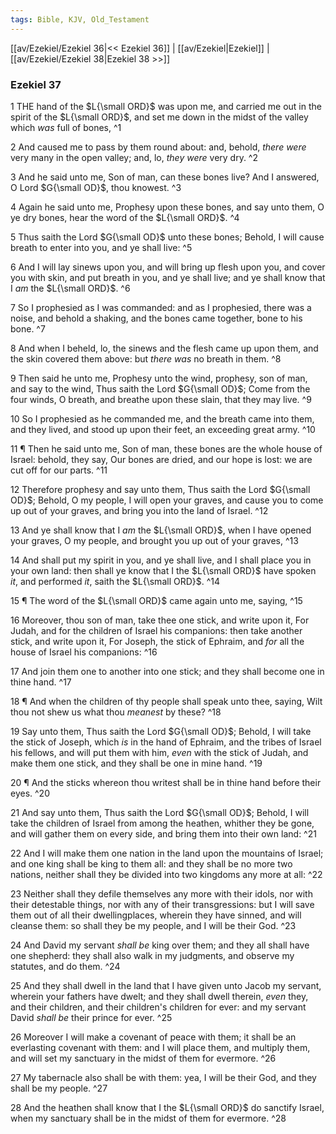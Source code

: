 ```yaml
---
tags: Bible, KJV, Old_Testament
---
```


[[av/Ezekiel/Ezekiel 36|<< Ezekiel 36]] | [[av/Ezekiel|Ezekiel]] | [[av/Ezekiel/Ezekiel 38|Ezekiel 38 >>]]

### Ezekiel 37

1 THE hand of the $L{\small ORD}$ was upon me, and carried me out in the spirit of the $L{\small ORD}$, and set me down in the midst of the valley which _was_ full of bones, ^1

2 And caused me to pass by them round about: and, behold, _there_ _were_ very many in the open valley; and, lo, _they_ _were_ very dry. ^2

3 And he said unto me, Son of man, can these bones live? And I answered, O Lord $G{\small OD}$, thou knowest. ^3

4 Again he said unto me, Prophesy upon these bones, and say unto them, O ye dry bones, hear the word of the $L{\small ORD}$. ^4

5 Thus saith the Lord $G{\small OD}$ unto these bones; Behold, I will cause breath to enter into you, and ye shall live: ^5

6 And I will lay sinews upon you, and will bring up flesh upon you, and cover you with skin, and put breath in you, and ye shall live; and ye shall know that I _am_ the $L{\small ORD}$. ^6

7 So I prophesied as I was commanded: and as I prophesied, there was a noise, and behold a shaking, and the bones came together, bone to his bone. ^7

8 And when I beheld, lo, the sinews and the flesh came up upon them, and the skin covered them above: but _there_ _was_ no breath in them. ^8

9 Then said he unto me, Prophesy unto the wind, prophesy, son of man, and say to the wind, Thus saith the Lord $G{\small OD}$; Come from the four winds, O breath, and breathe upon these slain, that they may live. ^9

10 So I prophesied as he commanded me, and the breath came into them, and they lived, and stood up upon their feet, an exceeding great army. ^10

11 ¶ Then he said unto me, Son of man, these bones are the whole house of Israel: behold, they say, Our bones are dried, and our hope is lost: we are cut off for our parts. ^11

12 Therefore prophesy and say unto them, Thus saith the Lord $G{\small OD}$; Behold, O my people, I will open your graves, and cause you to come up out of your graves, and bring you into the land of Israel. ^12

13 And ye shall know that I _am_ the $L{\small ORD}$, when I have opened your graves, O my people, and brought you up out of your graves, ^13

14 And shall put my spirit in you, and ye shall live, and I shall place you in your own land: then shall ye know that I the $L{\small ORD}$ have spoken _it_, and performed _it_, saith the $L{\small ORD}$. ^14

15 ¶ The word of the $L{\small ORD}$ came again unto me, saying, ^15

16 Moreover, thou son of man, take thee one stick, and write upon it, For Judah, and for the children of Israel his companions: then take another stick, and write upon it, For Joseph, the stick of Ephraim, and _for_ all the house of Israel his companions: ^16

17 And join them one to another into one stick; and they shall become one in thine hand. ^17

18 ¶ And when the children of thy people shall speak unto thee, saying, Wilt thou not shew us what thou _meanest_ by these? ^18

19 Say unto them, Thus saith the Lord $G{\small OD}$; Behold, I will take the stick of Joseph, which _is_ in the hand of Ephraim, and the tribes of Israel his fellows, and will put them with him, _even_ with the stick of Judah, and make them one stick, and they shall be one in mine hand. ^19

20 ¶ And the sticks whereon thou writest shall be in thine hand before their eyes. ^20

21 And say unto them, Thus saith the Lord $G{\small OD}$; Behold, I will take the children of Israel from among the heathen, whither they be gone, and will gather them on every side, and bring them into their own land: ^21

22 And I will make them one nation in the land upon the mountains of Israel; and one king shall be king to them all: and they shall be no more two nations, neither shall they be divided into two kingdoms any more at all: ^22

23 Neither shall they defile themselves any more with their idols, nor with their detestable things, nor with any of their transgressions: but I will save them out of all their dwellingplaces, wherein they have sinned, and will cleanse them: so shall they be my people, and I will be their God. ^23

24 And David my servant _shall_ _be_ king over them; and they all shall have one shepherd: they shall also walk in my judgments, and observe my statutes, and do them. ^24

25 And they shall dwell in the land that I have given unto Jacob my servant, wherein your fathers have dwelt; and they shall dwell therein, _even_ they, and their children, and their children's children for ever: and my servant David _shall_ _be_ their prince for ever. ^25

26 Moreover I will make a covenant of peace with them; it shall be an everlasting covenant with them: and I will place them, and multiply them, and will set my sanctuary in the midst of them for evermore. ^26

27 My tabernacle also shall be with them: yea, I will be their God, and they shall be my people. ^27

28 And the heathen shall know that I the $L{\small ORD}$ do sanctify Israel, when my sanctuary shall be in the midst of them for evermore. ^28
